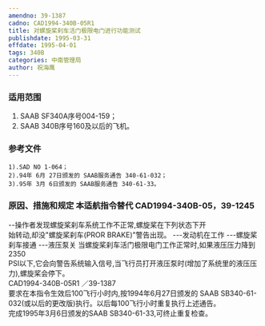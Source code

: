 ```yaml
---
amendno: 39-1387  
cadno: CAD1994-340B-05R1  
title: 对螺旋桨刹车活门极限电门进行功能测试  
publishdate: 1995-03-31  
effdate: 1995-04-01  
tags: 340B  
categories: 中南管理局  
author: 祝海鹰  
---
```

  
### 适用范围  
1) SAAB SF340A序号004-159；
2) SAAB 340B序号160及以后的飞机。  
  
<!--more-->  
### 参考文件  
    1).SAD NO 1-064；  
    2).94年 6月 27日颁发的 SAAB服务通告 340-61-032；  
    3).95年 3月 6日颁发的 SAAB服务通告 340-61-33。  
  
### 原因、措施和规定 本适航指令替代 CAD1994-340B-05，39-1245  
--操作者发现螺旋桨刹车系统工作不正常,螺旋桨在下列状态下开  
始转动,却没"螺旋桨刹车(PROR  BRAKE)"警告出现。 ---发动机在工作 ---螺旋桨刹车接通 ---液压泵关     当螺旋桨刹车活门极限电门工作正常时,如果液压压力降到2350  
PSI以下,它会向警告系统输入信号,当飞行员打开液压泵时(增加了系统里的液压压力),螺旋桨会停下。  
 CAD1994-340B-05R1 ／39-1387  
    要求在本指令生效后100飞行小时内,按1994年6月27日颁发的 SAAB SB340-61-032(或以后的更改版)执行。以后每100飞行小时重复执行上述通告。  
    完成1995年3月6日颁发的SAAB SB340-61-33,可终止重复检查。  
